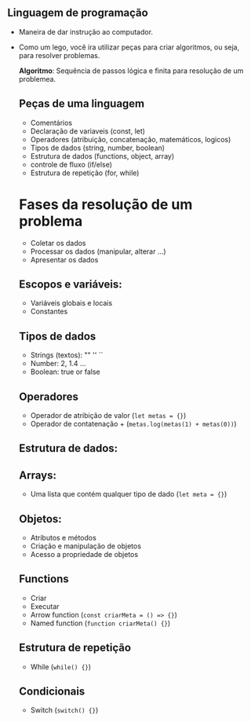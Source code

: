 ## Linguagem de programação

- Maneira de dar instrução ao computador.
- Como um lego, você ira utilizar peças para criar algoritmos, ou seja, para resolver problemas.

  **Algoritmo**: Sequência de passos lógica e finita para resolução de um problemea.

  ## Peças de uma linguagem

  - Comentários
  - Declaração de variaveis (const, let)
  - Operadores (atribuição, concatenação, matemáticos, logicos)
  - Tipos de dados (string, number, boolean)
  - Estrutura de dados (functions, object, array)
  - controle de fluxo (if/else)
  - Estrutura de repetição (for, while)

  # Fases da resolução de um problema

  - Coletar os dados
  - Processar os dados (manipular, alterar ...)
  - Apresentar os dados

  ## Escopos e variáveis:

  - Variáveis globais e locais
  - Constantes


  ## Tipos de dados

  - Strings (textos): "" '' ``
  - Number: 2, 1.4 ...
  - Boolean: true or false

  ## Operadores 

  - Operador de atribição de valor (```let metas = {}```)
  - Operador de contatenação + (```metas.log(metas(1) + metas(0))```)

  ## Estrutura de dados:

  ## Arrays:

  - Uma lista que contém qualquer tipo de dado (```let meta = {}```)

  ## Objetos:

  - Atributos e métodos
  - Criação e manipulação de objetos
  - Acesso a propriedade de objetos

  ## Functions 

   - Criar
   - Executar
   - Arrow function (```const criarMeta = () => {}```)
   - Named function (```function criarMeta() {}```)

   ## Estrutura de repetição
   - While (```while() {}```)

   ## Condicionais

   - Switch (```switch() {}```)